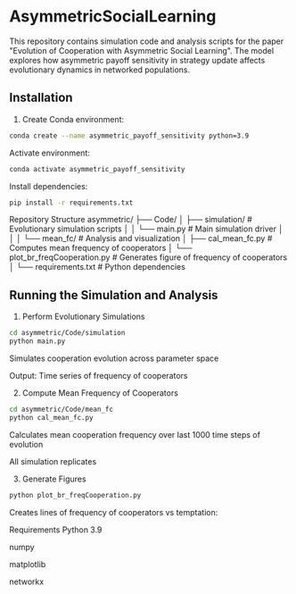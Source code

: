 # AsymmetricSocialLearning

This repository contains simulation code and analysis scripts for the paper "Evolution of Cooperation with Asymmetric Social Learning". The model explores how asymmetric payoff sensitivity in strategy update affects evolutionary dynamics in networked populations.

## Installation

1. Create Conda environment:
```bash
conda create --name asymmetric_payoff_sensitivity python=3.9
```
Activate environment:

```bash
conda activate asymmetric_payoff_sensitivity
```
Install dependencies:

```bash
pip install -r requirements.txt
```
Repository Structure
asymmetric/
├── Code/
│   ├── simulation/               # Evolutionary simulation scripts
│   │   └── main.py               # Main simulation driver
│   │
│   └── mean_fc/                  # Analysis and visualization
│       ├── cal_mean_fc.py         # Computes mean frequency of cooperators 
│       └── plot_br_freqCooperation.py  # Generates figure of frequency of cooperators 
│
└── requirements.txt              # Python dependencies

## Running the Simulation and Analysis

1. Perform Evolutionary Simulations
```bash
cd asymmetric/Code/simulation
python main.py
```
Simulates cooperation evolution across parameter space

Output: Time series of frequency of cooperators 

2. Compute Mean Frequency of Cooperators 
```bash
cd asymmetric/Code/mean_fc
python cal_mean_fc.py
```
Calculates mean cooperation frequency over last 1000 time steps of evolution

All simulation replicates

3. Generate Figures
```bash
python plot_br_freqCooperation.py
```
Creates lines of frequency of cooperators vs temptation:

Requirements
Python 3.9

numpy

matplotlib

networkx
